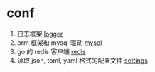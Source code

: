 # conf

1. 日志框架 [logger](./logger.go)
2. orm 框架和 mysql 驱动 [mysql](./mysql.go)
3. go 的 redis 客户端 [redis](./redis.go)
4. 读取 json, toml, yaml 格式的配置文件 [settings](./settings.go)